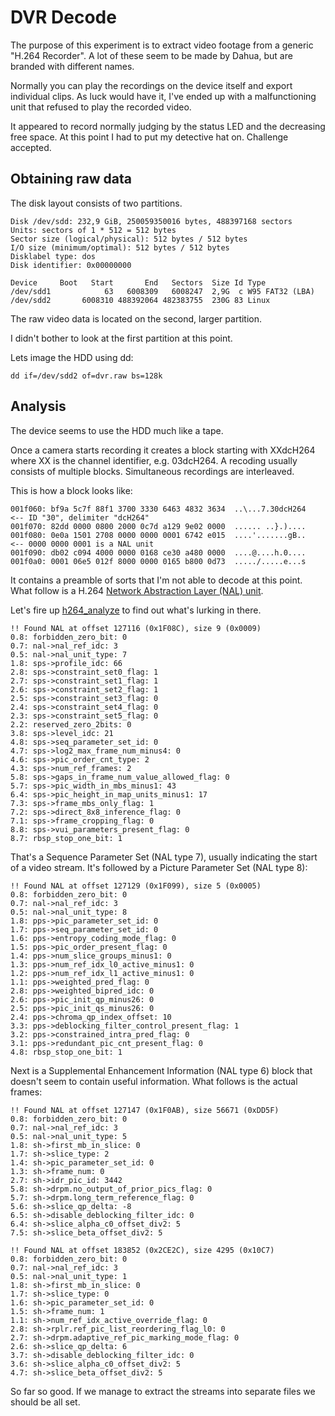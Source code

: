 # DVR Decode


The purpose of this experiment is to extract video footage from a generic "H.264 Recorder".
A lot of these seem to be made by Dahua, but are branded with different names.

Normally you can play the recordings on the device itself and export individual clips.
As luck would have it, I've ended up with a malfunctioning unit that refused to play the recorded video.

It appeared to record normally judging by the status LED and the decreasing free space.
At this point I had to put my detective hat on. Challenge accepted.

## Obtaining raw data

The disk layout consists of two partitions.

    Disk /dev/sdd: 232,9 GiB, 250059350016 bytes, 488397168 sectors
    Units: sectors of 1 * 512 = 512 bytes
    Sector size (logical/physical): 512 bytes / 512 bytes
    I/O size (minimum/optimal): 512 bytes / 512 bytes
    Disklabel type: dos
    Disk identifier: 0x00000000

    Device     Boot   Start       End   Sectors  Size Id Type
    /dev/sdd1            63   6008309   6008247  2,9G  c W95 FAT32 (LBA)
    /dev/sdd2       6008310 488392064 482383755  230G 83 Linux

The raw video data is located on the second, larger partition.

I didn't bother to look at the first partition at this point.

Lets image the HDD using dd:

    dd if=/dev/sdd2 of=dvr.raw bs=128k

## Analysis

The device seems to use the HDD much like a tape.

Once a camera starts recording it creates a block starting with XXdcH264 where XX is the channel identifier, e.g. 03dcH264.
A recoding usually consists of multiple blocks. Simultaneous recordings are interleaved.

This is how a block looks like:

    001f060: bf9a 5c7f 88f1 3700 3330 6463 4832 3634  ..\...7.30dcH264   <-- ID "30", delimiter "dcH264"
    001f070: 82dd 0000 0800 2000 0c7d a129 9e02 0000  ...... ..}.)....
    001f080: 0e0a 1501 2708 0000 0000 0001 6742 e015  ....'.......gB..   <-- 0000 0000 0001 is a NAL unit
    001f090: db02 c094 4000 0000 0168 ce30 a480 0000  ....@....h.0....
    001f0a0: 0001 06e5 012f 8000 0000 0165 b800 0d73  ...../.....e...s

It contains a preamble of sorts that I'm not able to decode at this point.
What follow is a H.264 [Network Abstraction Layer (NAL) unit](http://en.wikipedia.org/wiki/Network_Abstraction_Layer).

Let's fire up [h264_analyze](https://github.com/tsvetomir/h264bitstream) to find out what's lurking in there.

    !! Found NAL at offset 127116 (0x1F08C), size 9 (0x0009)
    0.8: forbidden_zero_bit: 0
    0.7: nal->nal_ref_idc: 3
    0.5: nal->nal_unit_type: 7
    1.8: sps->profile_idc: 66
    2.8: sps->constraint_set0_flag: 1
    2.7: sps->constraint_set1_flag: 1
    2.6: sps->constraint_set2_flag: 1
    2.5: sps->constraint_set3_flag: 0
    2.4: sps->constraint_set4_flag: 0
    2.3: sps->constraint_set5_flag: 0
    2.2: reserved_zero_2bits: 0
    3.8: sps->level_idc: 21
    4.8: sps->seq_parameter_set_id: 0
    4.7: sps->log2_max_frame_num_minus4: 0
    4.6: sps->pic_order_cnt_type: 2
    4.3: sps->num_ref_frames: 2
    5.8: sps->gaps_in_frame_num_value_allowed_flag: 0
    5.7: sps->pic_width_in_mbs_minus1: 43
    6.4: sps->pic_height_in_map_units_minus1: 17
    7.3: sps->frame_mbs_only_flag: 1
    7.2: sps->direct_8x8_inference_flag: 0
    7.1: sps->frame_cropping_flag: 0
    8.8: sps->vui_parameters_present_flag: 0
    8.7: rbsp_stop_one_bit: 1

That's a Sequence Parameter Set (NAL type 7), usually indicating the start of a video stream.
It's followed by a Picture Parameter Set (NAL type 8):

    !! Found NAL at offset 127129 (0x1F099), size 5 (0x0005)
    0.8: forbidden_zero_bit: 0
    0.7: nal->nal_ref_idc: 3
    0.5: nal->nal_unit_type: 8
    1.8: pps->pic_parameter_set_id: 0
    1.7: pps->seq_parameter_set_id: 0
    1.6: pps->entropy_coding_mode_flag: 0
    1.5: pps->pic_order_present_flag: 0
    1.4: pps->num_slice_groups_minus1: 0
    1.3: pps->num_ref_idx_l0_active_minus1: 0
    1.2: pps->num_ref_idx_l1_active_minus1: 0
    1.1: pps->weighted_pred_flag: 0
    2.8: pps->weighted_bipred_idc: 0
    2.6: pps->pic_init_qp_minus26: 0
    2.5: pps->pic_init_qs_minus26: 0
    2.4: pps->chroma_qp_index_offset: 10
    3.3: pps->deblocking_filter_control_present_flag: 1
    3.2: pps->constrained_intra_pred_flag: 0
    3.1: pps->redundant_pic_cnt_present_flag: 0
    4.8: rbsp_stop_one_bit: 1

Next is a Supplemental Enhancement Information (NAL type 6) block that doesn't seem to contain useful information.
What follows is the actual frames:

    !! Found NAL at offset 127147 (0x1F0AB), size 56671 (0xDD5F)
    0.8: forbidden_zero_bit: 0
    0.7: nal->nal_ref_idc: 3
    0.5: nal->nal_unit_type: 5
    1.8: sh->first_mb_in_slice: 0
    1.7: sh->slice_type: 2
    1.4: sh->pic_parameter_set_id: 0
    1.3: sh->frame_num: 0
    2.7: sh->idr_pic_id: 3442
    5.8: sh->drpm.no_output_of_prior_pics_flag: 0
    5.7: sh->drpm.long_term_reference_flag: 0
    5.6: sh->slice_qp_delta: -8
    6.5: sh->disable_deblocking_filter_idc: 0
    6.4: sh->slice_alpha_c0_offset_div2: 5
    7.5: sh->slice_beta_offset_div2: 5

    !! Found NAL at offset 183852 (0x2CE2C), size 4295 (0x10C7)
    0.8: forbidden_zero_bit: 0
    0.7: nal->nal_ref_idc: 3
    0.5: nal->nal_unit_type: 1
    1.8: sh->first_mb_in_slice: 0
    1.7: sh->slice_type: 0
    1.6: sh->pic_parameter_set_id: 0
    1.5: sh->frame_num: 1
    1.1: sh->num_ref_idx_active_override_flag: 0
    2.8: sh->rplr.ref_pic_list_reordering_flag_l0: 0
    2.7: sh->drpm.adaptive_ref_pic_marking_mode_flag: 0
    2.6: sh->slice_qp_delta: 6
    3.7: sh->disable_deblocking_filter_idc: 0
    3.6: sh->slice_alpha_c0_offset_div2: 5
    4.7: sh->slice_beta_offset_div2: 5

So far so good. If we manage to extract the streams into separate files we should be all set.
